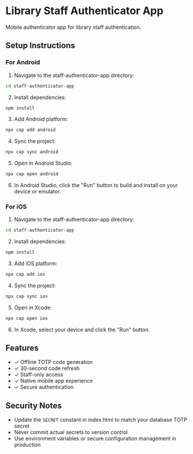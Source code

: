 # Library Staff Authenticator App

Mobile authenticator app for library staff authentication.

## Setup Instructions

### For Android

1. Navigate to the staff-authenticator-app directory:
```bash
cd staff-authenticator-app
```

2. Install dependencies:
```bash
npm install
```

3. Add Android platform:
```bash
npx cap add android
```

4. Sync the project:
```bash
npx cap sync android
```

5. Open in Android Studio:
```bash
npx cap open android
```

6. In Android Studio, click the "Run" button to build and install on your device or emulator.

### For iOS

1. Navigate to the staff-authenticator-app directory:
```bash
cd staff-authenticator-app
```

2. Install dependencies:
```bash
npm install
```

3. Add iOS platform:
```bash
npx cap add ios
```

4. Sync the project:
```bash
npx cap sync ios
```

5. Open in Xcode:
```bash
npx cap open ios
```

6. In Xcode, select your device and click the "Run" button.

## Features

- ✓ Offline TOTP code generation
- ✓ 30-second code refresh
- ✓ Staff-only access
- ✓ Native mobile app experience
- ✓ Secure authentication

## Security Notes

- Update the `SECRET` constant in index.html to match your database TOTP secret
- Never commit actual secrets to version control
- Use environment variables or secure configuration management in production
